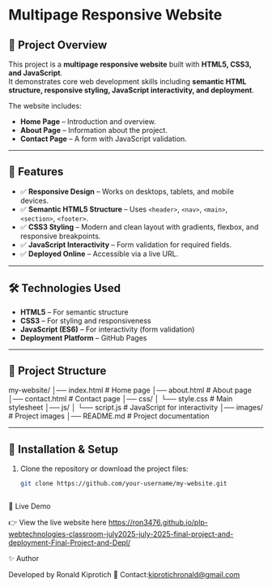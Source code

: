 # Multipage Responsive Website

## 📌 Project Overview
This project is a **multipage responsive website** built with **HTML5, CSS3, and JavaScript**.  
It demonstrates core web development skills including **semantic HTML structure, responsive styling, JavaScript interactivity, and deployment**.

The website includes:
- **Home Page** – Introduction and overview.
- **About Page** – Information about the project.
- **Contact Page** – A form with JavaScript validation.

---

## 🚀 Features
- ✅ **Responsive Design** – Works on desktops, tablets, and mobile devices.  
- ✅ **Semantic HTML5 Structure** – Uses `<header>`, `<nav>`, `<main>`, `<section>`, `<footer>`.  
- ✅ **CSS3 Styling** – Modern and clean layout with gradients, flexbox, and responsive breakpoints.  
- ✅ **JavaScript Interactivity** – Form validation for required fields.  
- ✅ **Deployed Online** – Accessible via a live URL.  

---

## 🛠️ Technologies Used
- **HTML5** – For semantic structure  
- **CSS3** – For styling and responsiveness  
- **JavaScript (ES6)** – For interactivity (form validation)  
- **Deployment Platform** – GitHub Pages 

---

## 📂 Project Structure
my-website/
│── index.html # Home page
│── about.html # About page
│── contact.html # Contact page
│── css/
│ └── style.css # Main stylesheet
│── js/
│ └── script.js # JavaScript for interactivity
│── images/ # Project images
│── README.md # Project documentation


---
## 🔧 Installation & Setup
1. Clone the repository or download the project files:
   ```bash
   git clone https://github.com/your-username/my-website.git



 🔗 Live Demo 

👉 View the live website here https://ron3476.github.io/plp-webtechnologies-classroom-july2025-july-2025-final-project-and-deployment-Final-Project-and-Depl/

✨ Author

Developed by Ronald Kiprotich
📧 Contact:kiprotichronald@gmail.com
